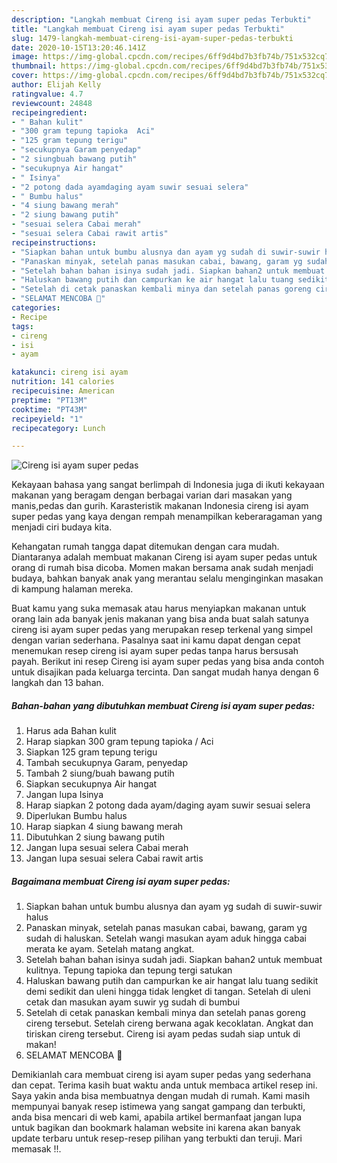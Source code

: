 ```yaml
---
description: "Langkah membuat Cireng isi ayam super pedas Terbukti"
title: "Langkah membuat Cireng isi ayam super pedas Terbukti"
slug: 1479-langkah-membuat-cireng-isi-ayam-super-pedas-terbukti
date: 2020-10-15T13:20:46.141Z
image: https://img-global.cpcdn.com/recipes/6ff9d4bd7b3fb74b/751x532cq70/cireng-isi-ayam-super-pedas-foto-resep-utama.jpg
thumbnail: https://img-global.cpcdn.com/recipes/6ff9d4bd7b3fb74b/751x532cq70/cireng-isi-ayam-super-pedas-foto-resep-utama.jpg
cover: https://img-global.cpcdn.com/recipes/6ff9d4bd7b3fb74b/751x532cq70/cireng-isi-ayam-super-pedas-foto-resep-utama.jpg
author: Elijah Kelly
ratingvalue: 4.7
reviewcount: 24848
recipeingredient:
- " Bahan kulit"
- "300 gram tepung tapioka  Aci"
- "125 gram tepung terigu"
- "secukupnya Garam penyedap"
- "2 siungbuah bawang putih"
- "secukupnya Air hangat"
- " Isinya"
- "2 potong dada ayamdaging ayam suwir sesuai selera"
- " Bumbu halus"
- "4 siung bawang merah"
- "2 siung bawang putih"
- "sesuai selera Cabai merah"
- "sesuai selera Cabai rawit artis"
recipeinstructions:
- "Siapkan bahan untuk bumbu alusnya dan ayam yg sudah di suwir-suwir halus"
- "Panaskan minyak, setelah panas masukan cabai, bawang, garam yg sudah di haluskan. Setelah wangi masukan ayam aduk hingga cabai merata ke ayam. Setelah matang angkat."
- "Setelah bahan bahan isinya sudah jadi. Siapkan bahan2 untuk membuat kulitnya. Tepung tapioka dan tepung tergi satukan"
- "Haluskan bawang putih dan campurkan ke air hangat lalu tuang sedikit demi sedikit dan uleni hingga tidak lengket di tangan. Setelah di uleni cetak dan masukan ayam suwir yg sudah di bumbui"
- "Setelah di cetak panaskan kembali minya dan setelah panas goreng cireng tersebut. Setelah cireng berwana agak kecoklatan. Angkat dan tiriskan cireng tersebut. Cireng isi ayam pedas sudah siap untuk di makan!"
- "SELAMAT MENCOBA 🥰"
categories:
- Recipe
tags:
- cireng
- isi
- ayam

katakunci: cireng isi ayam 
nutrition: 141 calories
recipecuisine: American
preptime: "PT13M"
cooktime: "PT43M"
recipeyield: "1"
recipecategory: Lunch

---
```



![Cireng isi ayam super pedas](https://img-global.cpcdn.com/recipes/6ff9d4bd7b3fb74b/751x532cq70/cireng-isi-ayam-super-pedas-foto-resep-utama.jpg)

Kekayaan bahasa yang sangat berlimpah di Indonesia juga di ikuti kekayaan makanan yang beragam dengan berbagai varian dari masakan yang manis,pedas dan gurih. Karasteristik makanan Indonesia cireng isi ayam super pedas yang kaya dengan rempah menampilkan keberaragaman yang menjadi ciri budaya kita.


Kehangatan rumah tangga dapat ditemukan dengan cara mudah. Diantaranya adalah membuat makanan Cireng isi ayam super pedas untuk orang di rumah bisa dicoba. Momen makan bersama anak sudah menjadi budaya, bahkan banyak anak yang merantau selalu menginginkan masakan di kampung halaman mereka.



Buat kamu yang suka memasak atau harus menyiapkan makanan untuk orang lain ada banyak jenis makanan yang bisa anda buat salah satunya cireng isi ayam super pedas yang merupakan resep terkenal yang simpel dengan varian sederhana. Pasalnya saat ini kamu dapat dengan cepat menemukan resep cireng isi ayam super pedas tanpa harus bersusah payah.
Berikut ini resep Cireng isi ayam super pedas yang bisa anda contoh untuk disajikan pada keluarga tercinta. Dan sangat mudah hanya dengan 6 langkah dan 13 bahan.


<!--inarticleads1-->

##### Bahan-bahan yang dibutuhkan membuat Cireng isi ayam super pedas:

1. Harus ada  Bahan kulit
1. Harap siapkan 300 gram tepung tapioka / Aci
1. Siapkan 125 gram tepung terigu
1. Tambah secukupnya Garam, penyedap
1. Tambah 2 siung/buah bawang putih
1. Siapkan secukupnya Air hangat
1. Jangan lupa  Isinya
1. Harap siapkan 2 potong dada ayam/daging ayam suwir sesuai selera
1. Diperlukan  Bumbu halus
1. Harap siapkan 4 siung bawang merah
1. Dibutuhkan 2 siung bawang putih
1. Jangan lupa sesuai selera Cabai merah
1. Jangan lupa sesuai selera Cabai rawit artis




<!--inarticleads2-->

##### Bagaimana membuat  Cireng isi ayam super pedas:

1. Siapkan bahan untuk bumbu alusnya dan ayam yg sudah di suwir-suwir halus
1. Panaskan minyak, setelah panas masukan cabai, bawang, garam yg sudah di haluskan. Setelah wangi masukan ayam aduk hingga cabai merata ke ayam. Setelah matang angkat.
1. Setelah bahan bahan isinya sudah jadi. Siapkan bahan2 untuk membuat kulitnya. Tepung tapioka dan tepung tergi satukan
1. Haluskan bawang putih dan campurkan ke air hangat lalu tuang sedikit demi sedikit dan uleni hingga tidak lengket di tangan. Setelah di uleni cetak dan masukan ayam suwir yg sudah di bumbui
1. Setelah di cetak panaskan kembali minya dan setelah panas goreng cireng tersebut. Setelah cireng berwana agak kecoklatan. Angkat dan tiriskan cireng tersebut. Cireng isi ayam pedas sudah siap untuk di makan!
1. SELAMAT MENCOBA 🥰




Demikianlah cara membuat cireng isi ayam super pedas yang sederhana dan cepat. Terima kasih buat waktu anda untuk membaca artikel resep ini. Saya yakin anda bisa membuatnya dengan mudah di rumah. Kami masih mempunyai banyak resep istimewa yang sangat gampang dan terbukti, anda bisa mencari di web kami, apabila artikel bermanfaat jangan lupa untuk bagikan dan bookmark halaman website ini karena akan banyak update terbaru untuk resep-resep pilihan yang terbukti dan teruji. Mari memasak !!. 

